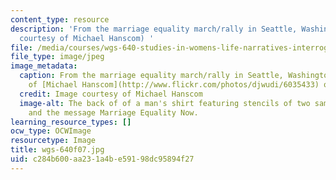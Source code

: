```yaml
---
content_type: resource
description: 'From the marriage equality march/rally in Seattle, Washington. (Image
  courtesy of Michael Hanscom) '
file: /media/courses/wgs-640-studies-in-womens-life-narratives-interrogating-marriage-case-studies-in-american-law-and-culture-fall-2007/c284b600aa231a4be59198dc95894f27_wgs-640f07.jpg
file_type: image/jpeg
image_metadata:
  caption: From the marriage equality march/rally in Seattle, Washington. (Image courtesy
    of [Michael Hanscom](http://www.flickr.com/photos/djwudi/6035433) on Flickr.)
  credit: Image courtesy of Michael Hanscom
  image-alt: The back of of a man's shirt featuring stencils of two same-sex couples
    and the message Marriage Equality Now.
learning_resource_types: []
ocw_type: OCWImage
resourcetype: Image
title: wgs-640f07.jpg
uid: c284b600-aa23-1a4b-e591-98dc95894f27
---
```

